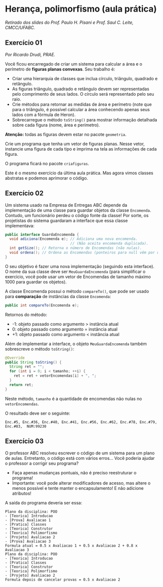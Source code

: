 # Herança, polimorfismo (aula prática)
*Retirado dos slides do Prof. Paulo H. Pisani e Prof. Saul C. Leite, CMCC/UFABC.*

## Exercício 01
*Por Ricardo Drudi, PRAE.*

Você ficou encarregado de criar um sistema para calcular a área e o
perímetro de **figuras planas convexas**. Seu trabalho é:

- Criar uma hierarquia de classes que inclua círculo, triângulo,
  quadrado e retângulo.
- As figuras triângulo, quadrado e retângulo devem ser representadas
  pelo comprimento de seus lados. O círculo será representado pelo
  seu raio.
- Crie métodos para retornar as medidas de área e perímetro (note
  que para o triângulo, é possível calcular a área conhecendo apenas
  seus lados com a fórmula de Heron).
- Sobrecarregue o método `toString()` para mostrar informação
  detalhada sobre cada figura (nome, área e perímetro).

**Atenção:** todas as figuras devem estar no pacote `geometria`.

Crie um programa que tenha um vetor de figuras planas.
Nesse vetor, instancie uma figura de cada tipo e imprima
na tela as informações de cada figura.

O programa ficará no pacote `criafiguras`.

Este é o mesmo exercício da última aula prática. Mas agora
vimos classes abstratas e podemos aprimorar o código.

## Exercício 02

Um sistema usado na Empresa de Entregas ABC depende da implementação
de uma classe para guardar objetos da classe `Encomenda`. Contudo,
um funcionário perdeu o código fonte da classe! Por sorte,
os projetistas do sistema guardaram a interface que essa classe
implementava:

```java
public interface GuardaEncomenda {
  void adiciona(Encomenda e); // Adiciona uma nova encomenda.
                              // (Não aceita encomenda duplicada).
  int getSize(); // Retorna o número de Encomendas (não nulas).
  void ordena(); // Ordena as Encomendas (ponteiros para null vêm por último).
}
```

O seu objetivo é fazer uma nova implementação (seguindo esta interface).
O nome da sua classe deve ser `MeuGuardaEncomenda` (para simplificar
o exercício, você pode usar um vetor de Encomendas de tamanho máximo
1000 para guardar os objetos).

A classe Encomenda possui o método `compareTo()`, que pode ser usado
para **comparação** de instâncias da classe `Encomenda`:

```java
public int compareTo(Encomenda e);
```

Retornos do método:

- -1: objeto passado como argumento > instância atual
- 0: objeto passado como argumento = instância atual
- +1: objeto passado como argumento < instância atual

Além de implementar a interface, o objeto `MeuGuardaEncomenda`
também sobrescreve o método `toString()`:

```java
@Override
public String toString() {
  String ret = "";
  for (int i = 0; i < tamanho; ++i) {
    ret = ret + vetorEncomendas[i] + ", ";
  }
  return ret;
}
```

Neste método, `tamanho` é a quantidade de encomendas não nulas
no `vetorEncomendas`.

O resultado deve ser o seguinte:

    Enc.#5, Enc.#36, Enc.#40, Enc.#41, Enc.#56, Enc.#62, Enc.#78, Enc.#79, Enc.#83,  NUM:99230

## Exercício 03

O professor ABC resolveu escrever o código de um sistema para um plano
de aulas. Entretanto, o código está com vários erros... Você poderia
ajudar o professor a corrigir seu programa?

- Faça apenas mudanças pontuais, não é preciso reestruturar o programa!
- Importante: você pode alterar modificadores de acesso, mas altere
  o menos possível e tente manter o encapsulamento! E não adicione
  atributos!

A saída do programa deveria ser essa:

    Plano da disciplina: POO
    - [Teorica] Introducao
    - [Prova] Avaliacao 1
    - [Pratica] Classes
    - [Teorica] Construtor
    - [Teorica] Polimorfismo
    - [Projeto] Avaliacao 2
    - [Prova] Avaliacao 3
    Formula atual = 0.5 x Avaliacao 1 + 0.5 x Avaliacao 2 + 0.8 x Avaliacao 3
    Plano da disciplina: POO
    - [Teorica] Introducao
    - [Pratica] Classes
    - [Teorica] Construtor
    - [Teorica] Polimorfismo
    - [Projeto] Avaliacao 2
    Formula depois de cancelar provas = 0.5 x Avaliacao 2